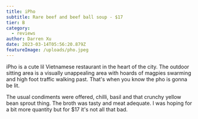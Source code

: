 ```yaml
---
title: iPho
subtitle: Rare beef and beef ball soup - $17
tier: B
category:
  - reviews
author: Darren Xu
date: 2023-03-14T05:56:20.879Z
featureImage: /uploads/pho.jpeg
---
```

iPho is a cute lil Vietnamese restaurant in the heart of the city. The outdoor sitting area is a visually unappealing area with hoards of magpies swarming and high foot traffic walking past. That's when you know the pho is gonna be lit.

The usual condiments were offered, chilli, basil and that crunchy yellow bean sprout thing. The broth was tasty and meat adequate. I was hoping for a bit more quantity but for $17 it's not all that bad.